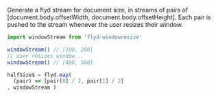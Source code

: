 
Generate a flyd stream for document size, in streams of pairs of [document.body.offsetWidth, document.body.offsetHeight]. Each pair is pushed to the stream whenever the user resizes their window.

```js
import windowStream from 'flyd-windowresize'

windowStream() // [100, 200]
// user resizes window...
windowStream() // [400, 500]

halfSize$ = flyd.map(
  (pair) => [pair[0] / 2, pair[1] / 2]
, windowStream )

```
